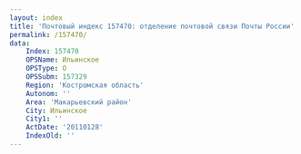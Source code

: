 ```yaml
---
layout: index
title: 'Почтовый индекс 157470: отделение почтовой связи Почты России'
permalink: /157470/
data:
    Index: 157470
    OPSName: Ильинское
    OPSType: О
    OPSSubm: 157329
    Region: 'Костромская область'
    Autonom: ''
    Area: 'Макарьевский район'
    City: Ильинское
    City1: ''
    ActDate: '20110128'
    IndexOld: ''
---
```

